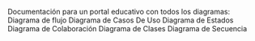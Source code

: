 Documentación para un portal educativo con todos los diagramas:
Diagrama de flujo
Diagrama de Casos De Uso
Diagrama de Estados
Diagrama de Colaboración
Diagrama de Clases
Diagrama de Secuencia
